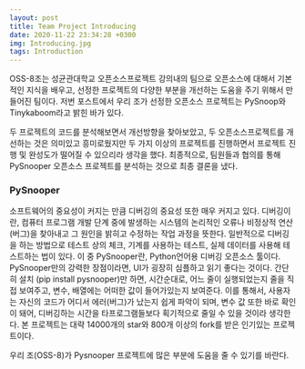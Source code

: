 ```yaml
---
layout: post
title: Team Project Introducing
date: 2020-11-22 23:34:28 +0300
img: Introducing.jpg
tags: Introduction
---
```


OSS-8조는 성균관대학교 오픈소스프로젝트 강의내의 팀으로 오픈소스에 대해서 기본적인 지식을 배우고,
선정한 프로젝트의 다양한 부분을 개선하는 도움을 주기 위해서 만들어진 팀이다.
저번 포스트에서 우리 조가 선정한 오픈소스 프로젝트는 PySnoop와 Tinykaboom라고 밝힌 바가 있다.

두 프로젝트의 코드를 분석해보면서 개선방향을 찾아보았고, 두 오픈소스프로젝트를 개선하는 것은 의미있고 흥미로웠지만
두 가지 이상의 프로젝트를 진행하면서 프로젝트 진행 및 완성도가 떨어질 수 있으리라 생각을 했다.
최종적으로, 팀원들과 협의를 통해 PySnooper 오픈소스 프로젝트를 분석하는 것으로 최종 결론을 냈다.

### PySnooper
 소프트웨어의 중요성이 커지는 만큼 디버깅의 중요성 또한 매우 커지고 있다. 디버깅이란,   컴퓨터 프로그램 개발 단계 중에 발생하는 시스템의 논리적인 오류나 비정상적 연산(버그)을 찾아내고 그 원인을 밝히고 수정하는 작업 과정을 뜻한다. 일반적으로 디버깅을 하는 방법으로 테스트 상의 체크, 기계를 사용하는 테스트, 실제 데이터를 사용해 테스트하는 법이 있다. 이 중 PySnooper란, Python언어용 디버깅 오픈소스 툴이다. PySnooper만의 강력한 장점이라면, UI가 굉장히 심플하고 읽기 좋다는 것이다. 간단히 설치 (pip install pysnooper)만 하면, 시간순대로, 어느 줄이 실행되었는지 줄을 직접 보여주고, 변수, 배열에는 어떠한 값이 들어가있는지 보여준다. 이를 통해서, 사용자는 자신의 코드가 어디서 에러(버그)가 났는지 쉽게 파악이 되며, 변수 값 또한 바로 확인이 돼어, 디버깅하는 시간을 타프로그램들보다 획기적으로 줄일 수 있을 것이라 생각한다. 본 프로젝트는 대략 14000개의 star와 800개 이상의 fork를 받은 인기있는 프로젝트이다.

 우리 조(OSS-8)가 Pysnooper 프로젝트에 많은 부분에 도움을 줄 수 있기를 바란다. 
